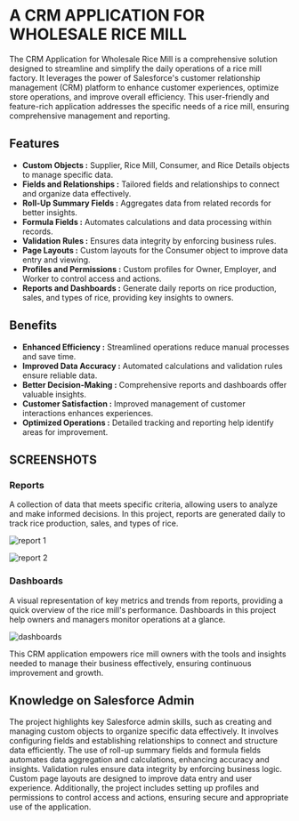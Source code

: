 # A CRM APPLICATION FOR WHOLESALE RICE MILL 

The CRM Application for Wholesale Rice Mill is a comprehensive solution designed to streamline and simplify the daily operations of a rice mill factory. It leverages the power of Salesforce's customer relationship management (CRM) platform to enhance customer experiences, optimize store operations, and improve overall efficiency. 
This user-friendly and feature-rich application addresses the specific needs of a rice mill, ensuring comprehensive management and reporting.


## Features
* **Custom Objects :**    Supplier, Rice Mill, Consumer, and Rice Details objects to manage specific data.
* **Fields and Relationships :**     Tailored fields and relationships to connect and organize data effectively.
* **Roll-Up Summary Fields :**     Aggregates data from related records for better insights.
* **Formula Fields :**     Automates calculations and data processing within records.
* **Validation Rules :**     Ensures data integrity by enforcing business rules.
* **Page Layouts :**     Custom layouts for the Consumer object to improve data entry and viewing.
* **Profiles and Permissions :**     Custom profiles for Owner, Employer, and Worker to control access and actions.
* **Reports and Dashboards :**     Generate daily reports on rice production, sales, and types of rice, providing key insights to owners.


## Benefits
* **Enhanced Efficiency :**     Streamlined operations reduce manual processes and save time.
* **Improved Data Accuracy :**    Automated calculations and validation rules ensure reliable data.
* **Better Decision-Making :**    Comprehensive reports and dashboards offer valuable insights.
* **Customer Satisfaction :**    Improved management of customer interactions enhances experiences.
* **Optimized Operations :**    Detailed tracking and reporting help identify areas for improvement.

## SCREENSHOTS
### Reports
A collection of data that meets specific criteria, allowing users to analyze and make informed decisions. In this project, reports are generated daily to track rice production, sales, and types of rice.

![report 1](https://github.com/Sandhiya-S5303/A-CRM-APPLICATION-FOR-WHOLESALE-RICE-MILL/assets/110396890/10b82e73-4579-4ca0-91cb-b058488b93c1)


![report 2](https://github.com/Sandhiya-S5303/A-CRM-APPLICATION-FOR-WHOLESALE-RICE-MILL/assets/110396890/315c92ca-5f1c-40be-9a70-e477fc036510)


### Dashboards
A visual representation of key metrics and trends from reports, providing a quick overview of the rice mill's performance. Dashboards in this project help owners and managers monitor operations at a glance.

![dashboards](https://github.com/Sandhiya-S5303/A-CRM-APPLICATION-FOR-WHOLESALE-RICE-MILL/assets/110396890/d3259433-bfe0-4c31-9b81-87c77f584c00)


This CRM application empowers rice mill owners with the tools and insights needed to manage their business effectively, ensuring continuous improvement and growth.


## Knowledge on Salesforce Admin
The project highlights key Salesforce admin skills, such as creating and managing custom objects to organize specific data effectively.
It involves configuring fields and establishing relationships to connect and structure data efficiently. The use of roll-up summary fields and formula fields automates data aggregation and 
calculations, enhancing accuracy and insights. Validation rules ensure data integrity by enforcing business logic. Custom page layouts are designed to improve data entry and user experience.
Additionally, the project includes setting up profiles and permissions to control access and actions, ensuring secure and appropriate use of the application.
